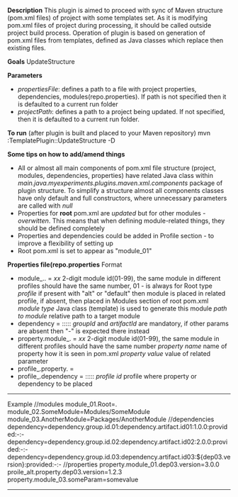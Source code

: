 **Description**
This plugin is aimed to proceed with sync of Maven structure (pom.xml files) of project with some templates set. 
As it is modifying pom.xml files of project during processing, it should be called outside project build process.
Operation of plugin is based on generation of pom.xml files from templates, defined as Java classes which replace then existing files.

**Goals**
UpdateStructure

**Parameters**
* _propertiesFile_: defines a path to a file with project properties, dependencies, modules(repo.properties). If path is not specified then it is defaulted to a current run folder
* _projectPath_: defines a path to a project being updated. If not specified, then it is defaulted to a current run folder. 

**To run**
(after plugin is built and placed to your Maven repository)
mvn <groupId>:TemplatePlugin:<version>:UpdateStructure -D<params>

**Some tips on how to add/amend things**
* All or almost all main components of pom.xml file structure (project, modules, dependencies, properties) have related Java class within _main.java.myexperiments.plugins.maven.xml.components_ package of plugin structure. To simplify a structure almost all components classes have only default and full constructors, where unnecessary parameters are called with _null_
* Properties for **root** pom.xml are _updated_ but for other modules - _overwitten_. This means that when defining module-related things, they should be defined completely
* Properties and dependencies could be added in Profile section - to improve a flexibility of setting up
* Root pom.xml is set to appear as "module_01"

**Properties file(repo.properties**
Format
* module_<xx>.<profile>.<module type> = <path to module>
    _xx_ 2-digit module id(01-99), the same module in different profiles should have the same number, 01 - is always for Root type
    _profile_ if present with "alt" or "default" then module is placed in related profile, if absent, then placed in Modules section of root pom.xml
    _module type_ Java class (template) is used to generate this module
    _path to module_ relative path to a target module
* dependency = <groupId>:<artifactId>:<version>:<scope>:<type>:<classifier>
    _groupId_ and _artifactId_ are mandatory, if other params are absent then "-" is expected there instead
* property.module_<xx>.<property name> = <property value>
    _xx_ 2-digit module id(01-99), the same module in different profiles should have the same number
    _property name_ name of property how it is seen in pom.xml
    _property value_ value of related parameter
* profile_<profile id>.property.<property name> = <property value>
* profile_<profile id>.dependency = <groupId>:<artifactId>:<version>:<scope>:<type>:<classifier>
    _profile id_ profile where property or dependency to be placed
**********
Example
//modules
module_01.Root=.
module_02.SomeModule=Modules/SomeModule
module_03.AnotherModule=Packages/AnotherModule
//dependencies
dependency=dependency.group.id.01:dependency.artifact.id01:1.0.0:provided:-:-
dependency=dependency.group.id.02:dependency.artifact.id02:2.0.0:provided:-:-
dependency=dependency.group.id.03:dependency.artifact.id03:${dep03.version}:provided:-:-
//properties
property.module_01.dep03.version=3.0.0
proile_alt.property.dep03.version=1.2.3
property.module_03.someParam=somevalue
**********
